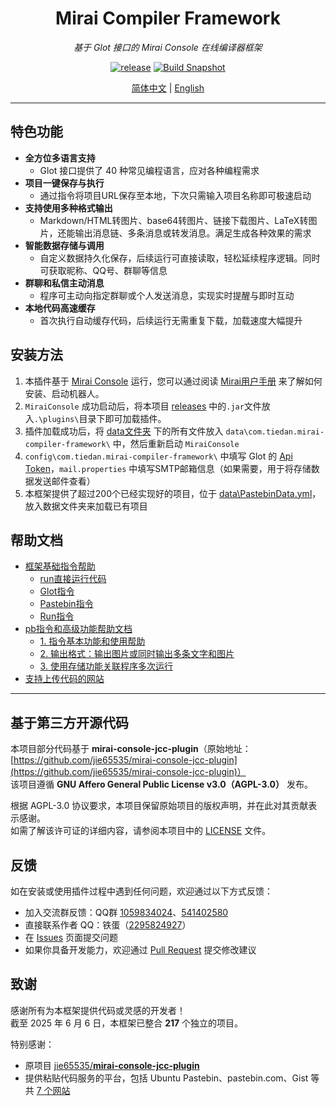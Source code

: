 <div align="center">

# Mirai Compiler Framework

_基于 Glot 接口的 Mirai Console 在线编译器框架_

[![release](https://img.shields.io/github/v/release/tiedanGH/mirai-compiler-framework)](https://github.com/tiedanGH/mirai-compiler-framework/releases)
[![Build Snapshot](https://github.com/tiedanGH/mirai-compiler-framework/actions/workflows/build.yml/badge.svg)](https://github.com/tiedanGH/mirai-compiler-framework/actions/workflows/build.yml)

[//]: # ([![stars]&#40;https://img.shields.io/github/stars/tiedanGH/mirai-compiler-framework?style=flat&color=orange&#41;]&#40;https://github.com/tiedanGH/mirai-compiler-framework&#41;)
[//]: # ([![downloads]&#40;https://shields.io/github/downloads/tiedanGH/mirai-compiler-framework/total&#41;]&#40;https://github.com/tiedanGH/mirai-compiler-framework/releases/latest&#41;)

[简体中文](README.md) | [English](doc/README_en.md)

</div>

---

## 特色功能
- **全方位多语言支持**
    + Glot 接口提供了 40 种常见编程语言，应对各种编程需求
- **项目一键保存与执行**
    + 通过指令将项目URL保存至本地，下次只需输入项目名称即可极速启动
- **支持使用多种格式输出**
    + Markdown/HTML转图片、base64转图片、链接下载图片、LaTeX转图片，还能输出消息链、多条消息或转发消息。满足生成各种效果的需求
- **智能数据存储与调用**
    + 自定义数据持久化保存，后续运行可直接读取，轻松延续程序逻辑。同时可获取昵称、QQ号、群聊等信息
- **群聊和私信主动消息**
    + 程序可主动向指定群聊或个人发送消息，实现实时提醒与即时互动
- **本地代码高速缓存**
    + 首次执行自动缓存代码，后续运行无需重复下载，加载速度大幅提升

## 安装方法
1. 本插件基于 [Mirai Console](https://github.com/mamoe/mirai) 运行，您可以通过阅读 [Mirai用户手册](https://docs.mirai.mamoe.net/UserManual.html) 来了解如何安装、启动机器人。
2. `MiraiConsole` 成功启动后，将本项目 [releases](https://github.com/tiedanGH/mirai-compiler-framework/releases) 中的`.jar`文件放入`.\plugins\`目录下即可加载插件。
3. 插件加载成功后，将 [data文件夹](data) 下的所有文件放入 `data\com.tiedan.mirai-compiler-framework\` 中，然后重新启动 `MiraiConsole`
4. `config\com.tiedan.mirai-compiler-framework\` 中填写 Glot 的 [Api Token](https://glot.io/account/token)，`mail.properties` 中填写SMTP邮箱信息（如果需要，用于将存储数据发送邮件查看）
5. 本框架提供了超过200个已经实现好的项目，位于 [data\PastebinData.yml](data/PastebinData.yml)，放入数据文件夹来加载已有项目

## 帮助文档
- [框架基础指令帮助](doc/commands.md)
    + [run直接运行代码](doc/commands.md#run直接运行代码)
    + [Glot指令](doc/commands.md#Glot指令)
    + [Pastebin指令](doc/commands.md#Pastebin指令)
    + [Run指令](doc/commands.md#Run指令)
- [pb指令和高级功能帮助文档](doc/pastebin.md)
    + [1. 指令基本功能和使用帮助](doc/pastebin.md#一指令基本功能和使用帮助)
    + [2. 输出格式：输出图片或同时输出多条文字和图片](doc/pastebin.md#二输出格式)
    + [3. 使用存储功能关联程序多次运行](doc/pastebin.md#三数据存储功能)
- [支持上传代码的网站](doc/commands.md#支持上传代码的网站)

---

## 基于第三方开源代码
本项目部分代码基于 **mirai-console-jcc-plugin**（原始地址：[https://github.com/jie65535/mirai-console-jcc-plugin](https://github.com/jie65535/mirai-console-jcc-plugin)）  
该项目遵循 **GNU Affero General Public License v3.0（AGPL-3.0）** 发布。

根据 AGPL-3.0 协议要求，本项目保留原始项目的版权声明，并在此对其贡献表示感谢。  
如需了解该许可证的详细内容，请参阅本项目中的 [LICENSE](LICENSE) 文件。

## 反馈
如在安装或使用插件过程中遇到任何问题，欢迎通过以下方式反馈：

- 加入交流群反馈：QQ群 [1059834024](https://qun.qq.com/universal-share/share?ac=1&authKey=VjAYH7vlGCeiHxqIk36ZjC%2BXV%2BlbKDesGcQudvYTEkpa5rbqlVMZvKdvVbc25Bbh&busi_data=eyJncm91cENvZGUiOiIxMDU5ODM0MDI0IiwidG9rZW4iOiJhY1R0R2d3UzA0OE9tYmNSQ2hUeCtTcEVzdUsyOTIzQkpxeHBGN2N4eEluR2Q5ckdkYm1haUNwbFRjSGVMZUJwIiwidWluIjoiMjI5NTgyNDkyNyJ9&data=e4kR51XjrBU5G05XS909DmQ1jOpUp_zo7zjVWnIC8pLfI8fKIt7Gni7XeVnX-IcV79QINpuZQtl2_ngo-7t9AQ&svctype=4&tempid=h5_group_info)、[541402580](https://qun.qq.com/universal-share/share?ac=1&authKey=swt4AA6VEU48jridDNJHTqZMmU%2BHEA%2FhtOzlVi7qm7L1bqXVkIDTqchnfxuduFX4&busi_data=eyJncm91cENvZGUiOiI1NDE0MDI1ODAiLCJ0b2tlbiI6IjVpVmMzMmRrcFVrK2EzNmllNjRBMVpSZGE1R0l3MnZ2RTBxdXRpVDluQkRUNm1IV0Y1TVFQY2UrNnk1MTkxSFYiLCJ1aW4iOiIyMjk1ODI0OTI3In0%3D&data=uUdh-8OxIvt8rOO8E51c1HVkTqh896ogmIc8ZThzQfrO3NBajKMJE3tMmVOCInC6xKkZrv6_wfQ6hmySnPWJMw&svctype=4&tempid=h5_group_info)
- 直接联系作者 QQ：铁蛋（[2295824927](https://qm.qq.com/q/hAIXBftS12)）
- 在 [Issues](https://github.com/tiedanGH/mirai-compiler-framework/issues) 页面提交问题
- 如果你具备开发能力，欢迎通过 [Pull Request](https://github.com/tiedanGH/mirai-compiler-framework/pulls) 提交修改建议

## 致谢
感谢所有为本框架提供代码或灵感的开发者！  
截至 2025 年 6 月 6 日，本框架已整合 **217** 个独立的项目。

特别感谢：
- 原项目 [jie65535/**mirai-console-jcc-plugin**](https://github.com/jie65535/mirai-console-jcc-plugin/)
- 提供粘贴代码服务的平台，包括 Ubuntu Pastebin、pastebin.com、Gist 等共 [7 个网站](doc/commands.md#支持上传代码的网站)
